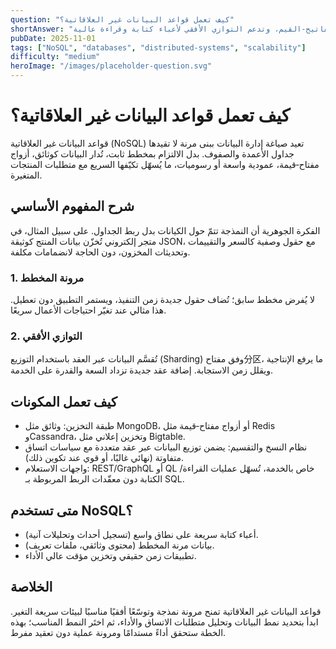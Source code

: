 ```yaml
---
question: "كيف تعمل قواعد البيانات غير العلاقاتية؟"
shortAnswer: "تخزن البيانات ببنى مرنة مثل الوثائق والمفاتيح‑القيم، وتدعم التوازي الأفقي لأعباء كتابة وقراءة عالية."
pubDate: 2025-11-01
tags: ["NoSQL", "databases", "distributed-systems", "scalability"]
difficulty: "medium"
heroImage: "/images/placeholder-question.svg"
---
```


# كيف تعمل قواعد البيانات غير العلاقاتية؟
قواعد البيانات غير العلاقاتية (NoSQL) تعيد صياغة إدارة البيانات ببنى مرنة لا تقيدها جداول الأعمدة والصفوف. بدل الالتزام بمخطط ثابت، تُدار البيانات كوثائق، أزواج مفتاح‑قيمة، عمودية واسعة أو رسوميات، ما يُسهّل تكيّفها السريع مع متطلبات المنتجات المتغيرة.

## شرح المفهوم الأساسي
الفكرة الجوهرية أن النمذجة تتمّ حول الكيانات بدل ربط الجداول. على سبيل المثال، في متجر إلكتروني تُخزّن بيانات المنتج كوثيقة JSON، مع حقول وصفية كالسعر والتقييمات وتحديثات المخزون، دون الحاجة لانضمامات مكلفة.

### 1. مرونة المخطط
لا يُفرض مخطط سابق؛ تُضاف حقول جديدة زمن التنفيذ، ويستمر التطبيق دون تعطيل. هذا مثالي عند تغيّر احتياجات الأعمال سريعًا.

### 2. التوازي الأفقي
تُقسَّم البيانات عبر العقد باستخدام التوزيع (Sharding) وفق مفتاح分区، ما يرفع الإنتاجية ويقلل زمن الاستجابة. إضافة عقد جديدة تزداد السعة والقدرة على الخدمة.

## كيف تعمل المكونات
- طبقة التخزين: وثائق مثل MongoDB، أو أزواج مفتاح‑قيمة مثل Redis وCassandra، وتخزين إعلاني مثل Bigtable.
- نظام النسخ والتقسيم: يضمن توزيع البيانات عبر عقد متعددة مع سياسات اتساق متفاوتة (نهائي غالبًا، أو قوي عند تكوين ذلك).
- واجهات الاستعلام: REST/GraphQL أو QL خاص بالخدمة، تُسهّل عمليات القراءة/الكتابة دون معقّدات الربط المربوطة بـ SQL.

## متى تستخدم NoSQL؟
- أعباء كتابة سريعة على نطاق واسع (تسجيل أحداث وتحليلات آنية).
- بيانات مرنة المخطط (محتوى وثائقي، ملفات تعريف).
- تطبيقات زمن حقيقي وتخزين مؤقت عالي الأداء.

## الخلاصة
قواعد البيانات غير العلاقاتية تمنح مرونة نمذجة وتوسّعًا أفقيًا مناسبًا لبيئات سريعة التغير. ابدأ بتحديد نمط البيانات وتحليل متطلبات الاتساق والأداء، ثم اختَر النمط المناسب؛ بهذه الخطة ستحقق أداءً مستدامًا ومرونة عملية دون تعقيد مفرط.

